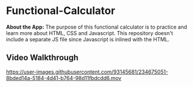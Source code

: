# Functional-Calculator


**About the App:**
The purpose of this functional calculator is to practice and learn more about HTML, CSS and Javascript. This repository doesn't include a separate JS file since Javascript is inlined with the HTML. 


## Video Walkthrough



https://user-images.githubusercontent.com/93145681/234675051-8bded14a-5184-4d41-b764-98d11fbdcdd6.mov

